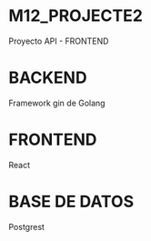 # M12_PROJECTE2
Proyecto API - FRONTEND

# BACKEND 
Framework gin de Golang

# FRONTEND 
React 

# BASE DE DATOS 
Postgrest
